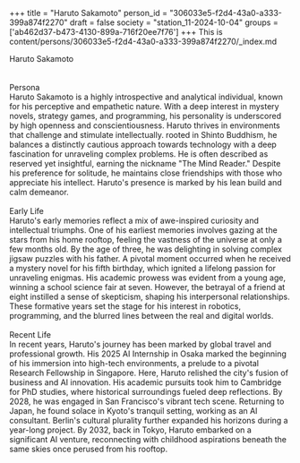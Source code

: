 +++
title = "Haruto Sakamoto"
person_id = "306033e5-f2d4-43a0-a333-399a874f2270"
draft = false
society = "station_11-2024-10-04"
groups = ['ab462d37-b473-4130-899a-716f20ee7f76']
+++
This is content/persons/306033e5-f2d4-43a0-a333-399a874f2270/_index.md

<div class="h1_1_right">Haruto Sakamoto</div><br>
<br>
<div class="h2">Persona</div><div class="plain">Haruto Sakamoto is a highly introspective and analytical individual, known for his perceptive and empathetic nature. With a deep interest in mystery novels, strategy games, and programming, his personality is underscored by high openness and conscientiousness. Haruto thrives in environments that challenge and stimulate intellectually. rooted in Shinto Buddhism, he balances a distinctly cautious approach towards technology with a deep fascination for unraveling complex problems. He is often described as reserved yet insightful, earning the nickname "The Mind Reader." Despite his preference for solitude, he maintains close friendships with those who appreciate his intellect. Haruto's presence is marked by his lean build and calm demeanor.</div><br>
<div class="h2">Early Life</div><div class="plain">Haruto's early memories reflect a mix of awe-inspired curiosity and intellectual triumphs. One of his earliest memories involves gazing at the stars from his home rooftop, feeling the vastness of the universe at only a few months old. By the age of three, he was delighting in solving complex jigsaw puzzles with his father. A pivotal moment occurred when he received a mystery novel for his fifth birthday, which ignited a lifelong passion for unraveling enigmas. His academic prowess was evident from a young age, winning a school science fair at seven. However, the betrayal of a friend at eight instilled a sense of skepticism, shaping his interpersonal relationships. These formative years set the stage for his interest in robotics, programming, and the blurred lines between the real and digital worlds.</div><br>
<div class="h2">Recent Life</div><div class="plain">In recent years, Haruto's journey has been marked by global travel and professional growth. His 2025 AI Internship in Osaka marked the beginning of his immersion into high-tech environments, a prelude to a pivotal Research Fellowship in Singapore. Here, Haruto relished the city's fusion of business and AI innovation. His academic pursuits took him to Cambridge for PhD studies, where historical surroundings fueled deep reflections. By 2028, he was engaged in San Francisco's vibrant tech scene. Returning to Japan, he found solace in Kyoto's tranquil setting, working as an AI consultant. Berlin's cultural plurality further expanded his horizons during a year-long project. By 2032, back in Tokyo, Haruto embarked on a significant AI venture, reconnecting with childhood aspirations beneath the same skies once perused from his rooftop.</div><br>
